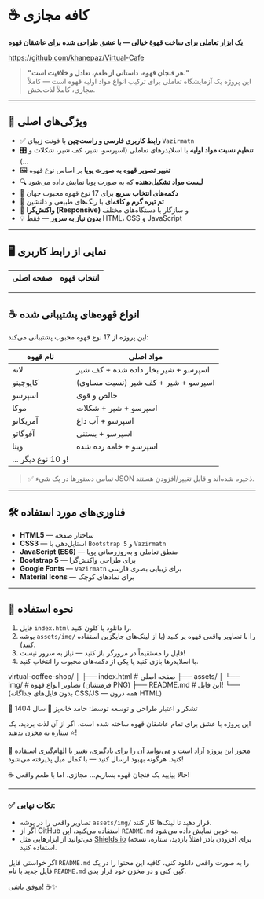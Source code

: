 # ☕ کافه مجازی  
**یک ابزار تعاملی برای ساخت قهوهٔ خیالی — با عشق طراحی شده برای عاشقان قهوه**

https://github.com/khanepaz/Virtual-Cafe

> **"هر فنجان قهوه، داستانی از طعم، تعادل و خلاقیت است."**  
> این پروژه یک آزمایشگاه تعاملی برای ترکیب انواع مواد اولیه قهوه است — کاملاً مجازی، کاملاً لذت‌بخش.

---

## 🌟 ویژگی‌های اصلی

- ✅ **رابط کاربری فارسی و راست‌چین** با فونت زیبای `Vazirmatn`
- 🎛️ **تنظیم نسبت مواد اولیه** با اسلایدرهای تعاملی (اسپرسو، شیر، کف شیر، شکلات و ...)
- 🖼️ **تغییر تصویر قهوه به صورت پویا** بر اساس نوع قهوه
- 🔍 **لیست مواد تشکیل‌دهنده** که به صورت پویا نمایش داده می‌شود
- 🧩 **دکمه‌های انتخاب سریع** برای 17 نوع قهوه محبوب جهان
- 🎨 **تم تیره گرم و کافه‌ای** با رنگ‌های طبیعی و دلنشین
- 📱 **واکنش‌گرا (Responsive)** و سازگار با دستگاه‌های مختلف
- 💡 **بدون نیاز به سرور** — فقط HTML، CSS و JavaScript

---

## 🖥️ نمایی از رابط کاربری

| صفحه اصلی | انتخاب قهوه |
|----------|-------------|


---

## ☕ انواع قهوه‌های پشتیبانی شده

این پروژه از 17 نوع قهوه محبوب پشتیبانی می‌کند:

| نام قهوه | مواد اصلی |
|---------|----------|
| لاته | اسپرسو + شیر بخار داده شده + کف شیر |
| کاپوچینو | اسپرسو + شیر + کف شیر (نسبت مساوی) |
| اسپرسو | خالص و قوی |
| موکا | اسپرسو + شیر + شکلات |
| آمریکانو | اسپرسو + آب داغ |
| آفوگاتو | اسپرسو + بستنی |
| وینا | اسپرسو + خامه زده شده |
| ... و 10 نوع دیگر! | |

> ✅ تمامی دستورها در یک شیء JSON ذخیره شده‌اند و قابل تغییر/افزودن هستند.

---

## 🛠️ فناوری‌های مورد استفاده

- **HTML5** — ساختار صفحه
- **CSS3** — استایل‌دهی با `Bootstrap 5` و `Vazirmatn`
- **JavaScript (ES6)** — منطق تعاملی و به‌روزرسانی پویا
- **Bootstrap 5** — برای طراحی واکنش‌گرا
- **Google Fonts** — `Vazirmatn` برای زیبایی بصری فارسی
- **Material Icons** — برای نمادهای کوچک

---

## 🚀 نحوه استفاده

1. فایل `index.html` را دانلود یا کلون کنید.
2. پوشه `assets/img/` را با تصاویر واقعی قهوه پر کنید (یا از لینک‌های جایگزین استفاده کنید).
3. فایل را مستقیماً در مرورگر باز کنید — نیاز به سرور نیست!
4. با اسلایدرها بازی کنید یا یکی از دکمه‌های محبوب را انتخاب کنید.




virtual-coffee-shop/
│
├── index.html               # صفحه اصلی
├── assets/
│   └── img/                 # تصاویر انواع قهوه (فرمتشان PNG)
├── README.md                # این فایل!
└── (بدون فایل‌های جداگانه CSS/JS — همه درون HTML)


🙏 تشکر و اعتبار
طراحی و توسعه توسط:
حامد خانه‌پز
📅 سال 1404

این پروژه با عشق برای تمام عاشقان قهوه ساخته شده است.
اگر از آن لذت بردید، یک ⭐ ستاره به مخزن بدهید!

📄 مجوز
این پروژه آزاد است و می‌توانید آن را برای یادگیری، تغییر یا الهام‌گیری استفاده کنید.
هرگونه بهبود ارسال کنید — با کمال میل پذیرفته می‌شود!

☕ حالا بیایید یک فنجان قهوه بسازیم... مجازی، اما با طعم واقعی! 


---

### ✅ نکات نهایی:
- تصاویر واقعی را در پوشه `assets/img/` قرار دهید تا لینک‌ها کار کنند.
- اگر از GitHub استفاده می‌کنید، این `README.md` به خوبی نمایش داده می‌شود.
- می‌توانید از ابزارهایی مثل [Shields.io](https://shields.io) برای افزودن بادژ (مثلاً بازدید، ستاره، نسخه) استفاده کنید.

اگر خواستی فایل `README.md` را به صورت واقعی دانلود کنی، کافیه این محتوا را در یک فایل جدید با نام `README.md` کپی کنی و در مخزن خود قرار بدی.

موفق باشی! ☕✨

